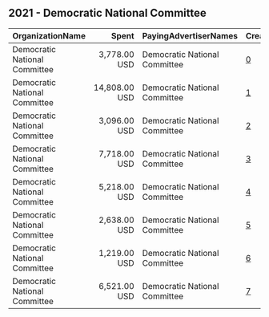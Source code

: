 ## 2021 - Democratic National Committee 
|OrganizationName|Spent|PayingAdvertiserNames|CreativeUrls|Impressions|Genders|AgeBrackets|CountryCodes|BillingAddresses|CandidateBallotInformation|
|:---|---:|:---|:---|---:|:---|:---|:---|:---|:---|
|Democratic National Committee|3,778.00 USD|Democratic National Committee|[0](https://www.snap.com/political-ads/asset/16d867a76efab1226c3c76b5d046fd0cc0f6723c6eedd477128cd369902c9b45?mediaType=mp4)|589,679|FEMALE|18-35|united states|"131 16th Street NE,Washington,20003,US"|Terry for Virginia|
|Democratic National Committee|14,808.00 USD|Democratic National Committee|[1](https://www.snap.com/political-ads/asset/16d867a76efab1226c3c76b5d046fd0cc0f6723c6eedd477128cd369902c9b45?mediaType=mp4)|2,287,956||18-35|united states|"131 16th Street NE,Washington,20003,US"|Terry for Virginia|
|Democratic National Committee|3,096.00 USD|Democratic National Committee|[2](https://www.snap.com/political-ads/asset/865cd93ce7f54364d64f6c2ef579d7d7e6540d0c23737c494bc92d534f24fb65?mediaType=mp4)|552,757|FEMALE|18-35|united states|"131 16th Street NE,Washington,20003,US"|Terry for Virginia|
|Democratic National Committee|7,718.00 USD|Democratic National Committee|[3](https://www.snap.com/political-ads/asset/9ff33f9231a0939f19f377995a05b368437286546fd1ed03099b2972bc794929?mediaType=mp4)|1,267,582|FEMALE|18-35|united states|"131 16th Street NE,Washington,20003,US"|Terry for Virginia|
|Democratic National Committee|5,218.00 USD|Democratic National Committee|[4](https://www.snap.com/political-ads/asset/865cd93ce7f54364d64f6c2ef579d7d7e6540d0c23737c494bc92d534f24fb65?mediaType=mp4)|740,857||18-35|united states|"131 16th Street NE,Washington,20003,US"|Terry for Virginia|
|Democratic National Committee|2,638.00 USD|Democratic National Committee|[5](https://www.snap.com/political-ads/asset/9ff33f9231a0939f19f377995a05b368437286546fd1ed03099b2972bc794929?mediaType=mp4)|419,677||18-35|united states|"131 16th Street NE,Washington,20003,US"|Terry for Virginia|
|Democratic National Committee|1,219.00 USD|Democratic National Committee|[6](https://www.snap.com/political-ads/asset/29b317dae3bd55a736cf1067f07a44a64c5a8cad6a382ea0cfba4a8044dd8258?mediaType=mp4)|224,306||18-35|united states|"131 16th Street NE,Washington,20003,US"|Terry for Virginia|
|Democratic National Committee|6,521.00 USD|Democratic National Committee|[7](https://www.snap.com/political-ads/asset/29b317dae3bd55a736cf1067f07a44a64c5a8cad6a382ea0cfba4a8044dd8258?mediaType=mp4)|1,000,852|FEMALE|18-35|united states|"131 16th Street NE,Washington,20003,US"|Terry for Virginia|
